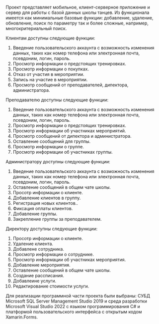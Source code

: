 Проект представляет мобильное, клиент-серверное приложение и сервер для работы с базой данных школы танцев. Из функционала имеется как минимальные базовые функции: добавление, удаление, обновление, поиск по параметру так и более сложные, например, многокритериальный поиск.
<section>
<p>Клиентам доступны следующие функции:</p>
<ol>
<li>Введение пользовательского аккаунта с возможность изменения данных, таких как номер телефона или электронная почта, псевдоним, логин, пароль.</li>
<li>Просмотр информации о предстоящих тренировках.</li>
<li>Просмотр информации о покупках.</li>
<li>Отказ от участия в мероприятии.</li>
<li>Запись на участие в мероприятии.</li>
<li>Просмотр сообщений от преподавателей, дипектора, администратора.</li>
</ol>
</section>
<section>
<p>Преподавателю доступны следующие функции:</p>
<ol>
<li>Введение пользовательского аккаунта с возможность изменения данных, таких как номер телефона или электронная почта, псевдоним, логин, пароль.</li>
<li>Просмотр информации о предстоящих тренировках.</li>
<li>Просмотр информации об участниках мероприятий.</li>
<li>Просмотр сообщений от дипектора и администратора.</li>
<li>Оставление сообщений для группы.</li>
<li>Просмотр информации о группе.</li>
<li>Просмотр информации об участниках группы.</li>
</ol>
</section>
<section>
<p>Администратору доступны следующие функции:</p>
<ol>
<li>Введение пользовательского аккаунта с возможность изменения данных, таких как номер телефона или электронная почта, псевдоним, логин, пароль.</li>
<li>Оставление сообщений в общем чате школы.</li>
<li>Просотр информации о клиенте.</li>
<li>Добавление клиентов в группу.</li>
<li>Регистрация новых клиентов..</li>
<li>Фиксация оплаты клиентов.</li>
<li>Добавление группы.</li>
<li>Закрепление группы за преподавателем.</li>
</ol>
</section>
<section>
<p>Директору доступны следующие функции:</p>
<ol>
<li>Просотр информации о клиенте.</li>
<li>Удаление клиента.</li>
<li>Добавлене сотрудника.</li>
<li>Просмотр информации о сотруднике.</li>
<li>Просмотр информации об участниках мероприятия.</li>
<li>Добавление мероприятия.</li>
<li>Оставление сообщений в общем чате школы.</li>
<li>Создание рассписания.</li>
<li>Добавлеине услуги.</li>
<li>Редактирование стоимости услуги.</li>
</ol>
</section>
Для реализации программной части  проекта были выбраны: СУБД Microsoft SQL Server Management Studio 2019 и среда разработки Microsoft Visual Studio 2022 с языком программирования C# и платформой  пользовательского интерфейса с открытым кодом Xamarin.Forms.


